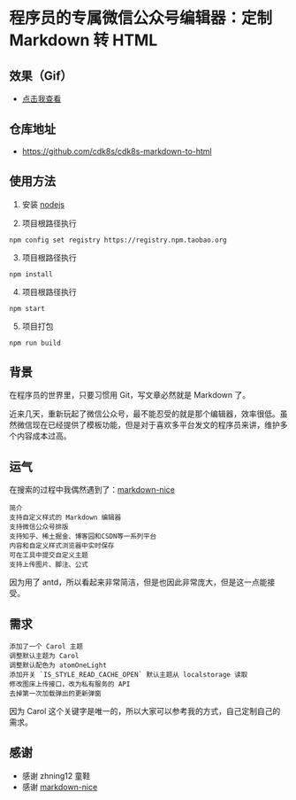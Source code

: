 # 程序员的专属微信公众号编辑器：定制 Markdown 转 HTML


## 效果（Gif）

- [点击我查看](http://img.gitnavi.com/markdown/cdk8s-markdown-to-html-demo.gif)

## 仓库地址

- <https://github.com/cdk8s/cdk8s-markdown-to-html>

## 使用方法

1. 安装 [nodejs](https://nodejs.org/zh-cn/) 

2. 项目根路径执行 

```
npm config set registry https://registry.npm.taobao.org
```

3. 项目根路径执行 
```
npm install
```

4. 项目根路径执行 
```
npm start
```

5. 项目打包
```
npm run build
```

## 背景


在程序员的世界里，只要习惯用 Git，写文章必然就是 Markdown 了。

近来几天，重新玩起了微信公众号，最不能忍受的就是那个编辑器，效率很低。虽然微信现在已经提供了模板功能，但是对于喜欢多平台发文的程序员来讲，维护多个内容成本过高。


## 运气

在搜索的过程中我偶然遇到了：[markdown-nice](https://github.com/zhning12/markdown-nice)

```
简介
支持自定义样式的 Markdown 编辑器
支持微信公众号排版
支持知乎、稀土掘金、博客园和CSDN等一系列平台
内容和自定义样式浏览器中实时保存
可在工具中提交自定义主题
支持上传图片、脚注、公式
```

因为用了 antd，所以看起来非常简洁，但是也因此非常庞大，但是这一点能接受。

## 需求

```
添加了一个 Carol 主题
调整默认主题为 Carol
调整默认配色为 atomOneLight
添加开关 `IS_STYLE_READ_CACHE_OPEN` 默认主题从 localstorage 读取
修改图床上传接口，改为私有服务的 API
去掉第一次加载弹出的更新弹窗
```

因为 Carol 这个关键字是唯一的，所以大家可以参考我的方式，自己定制自己的需求。


## 感谢

- 感谢 zhning12 童鞋
- 感谢 [markdown-nice](https://github.com/zhning12/markdown-nice)

